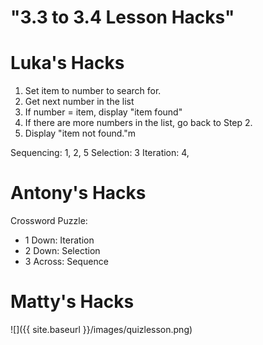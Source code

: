 # "3.3 to 3.4 Lesson Hacks"

# Luka's Hacks

1. Set item to number to search for.
2. Get next number in the list
3. If number = item, display "item found"
4. If there are more numbers in the list, go back to Step 2.
5. Display "item not found."m 

 
Sequencing: 1, 2, 5
Selection: 3
Iteration: 4,


# Antony's Hacks

Crossword Puzzle:
* 1 Down: Iteration
* 2 Down: Selection
* 3 Across: Sequence


# Matty's Hacks

![]({{ site.baseurl }}/images/quizlesson.png)